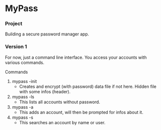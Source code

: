 # MyPass

### Project

Building a secure password manager app.

### Version 1
For now, just a command line interface. You access your accounts with various commands.

Commands
1. mypass -init
    - Creates and encrypt (with password) data file if not here. Hidden file with some infos (header).
2. mypass -ls
    - This lists all accounts without password.
3. mypass -a
    - This adds an account, will then be prompted for infos about it.
4. mypass -s
    - This searches an account by name or user.
